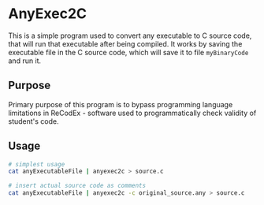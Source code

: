 # AnyExec2C

This is a simple program used to convert any executable to C source code, that will run that executable after being compiled. It works by saving the executable file in the C source code, which will save it to file `myBinaryCode` and run it.

## Purpose

Primary purpose of this program is to bypass programming language limitations in ReCodEx - software used to programmatically check validity of student's code.

## Usage

``` bash
# simplest usage
cat anyExecutableFile | anyexec2c > source.c

# insert actual source code as comments
cat anyExecutableFile | anyexec2c -c original_source.any > source.c
```